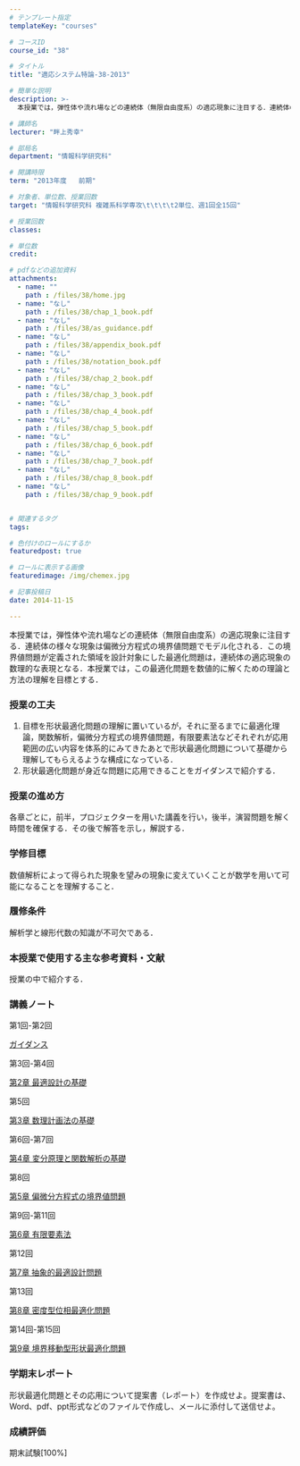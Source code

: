 ```yaml
---
# テンプレート指定
templateKey: "courses"

# コースID
course_id: "38"

# タイトル
title: "適応システム特論-38-2013"

# 簡単な説明
description: >-
  本授業では，弾性体や流れ場などの連続体（無限自由度系）の適応現象に注目する．連続体の様々な現象は偏微分方程式の境界値問題でモデル化される．この境界値問題が定義された領域を設計対象にした最適化問題は，連...

# 講師名
lecturer: "畔上秀幸"

# 部局名
department: "情報科学研究科"

# 開講時限
term: "2013年度	前期"

# 対象者、単位数、授業回数
target: "情報科学研究科 複雑系科学専攻\t\t\t\t2単位、週1回全15回"

# 授業回数
classes: 

# 単位数
credit: 

# pdfなどの追加資料
attachments: 
  - name: "" 
    path : /files/38/home.jpg
  - name: "なし" 
    path : /files/38/chap_1_book.pdf
  - name: "なし" 
    path : /files/38/as_guidance.pdf
  - name: "なし" 
    path : /files/38/appendix_book.pdf
  - name: "なし" 
    path : /files/38/notation_book.pdf
  - name: "なし" 
    path : /files/38/chap_2_book.pdf
  - name: "なし" 
    path : /files/38/chap_3_book.pdf
  - name: "なし" 
    path : /files/38/chap_4_book.pdf
  - name: "なし" 
    path : /files/38/chap_5_book.pdf
  - name: "なし" 
    path : /files/38/chap_6_book.pdf
  - name: "なし" 
    path : /files/38/chap_7_book.pdf
  - name: "なし" 
    path : /files/38/chap_8_book.pdf
  - name: "なし" 
    path : /files/38/chap_9_book.pdf


# 関連するタグ
tags:

# 色付けのロールにするか
featuredpost: true

# ロールに表示する画像
featuredimage: /img/chemex.jpg

# 記事投稿日
date: 2014-11-15

---
```

本授業では，弾性体や流れ場などの連続体（無限自由度系）の適応現象に注目する．連続体の様々な現象は偏微分方程式の境界値問題でモデル化される．この境界値問題が定義された領域を設計対象にした最適化問題は，連続体の適応現象の数理的な表現となる．本授業では，この最適化問題を数値的に解くための理論と方法の理解を目標とする．
### 授業の工夫

  1. 目標を形状最適化問題の理解に置いているが，それに至るまでに最適化理論，関数解析，偏微分方程式の境界値問題，有限要素法などそれぞれが応用範囲の広い内容を体系的にみてきたあとで形状最適化問題について基礎から理解してもらえるような構成になっている． 
  2. 形状最適化問題が身近な問題に応用できることをガイダンスで紹介する．

### 授業の進め方

各章ごとに，前半，プロジェクターを用いた講義を行い，後半，演習問題を解く時間を確保する．その後で解答を示し，解説する．

### 学修目標

数値解析によって得られた現象を望みの現象に変えていくことが数学を用いて可能になることを理解すること．

### 履修条件

解析学と線形代数の知識が不可欠である．

### 本授業で使用する主な参考資料・文献

授業の中で紹介する．

### 講義ノート

第1回-第2回 


[ガイダンス](/files/38/as_guidance.pdf) 

第3回-第4回 


[第2章 最適設計の基礎](/files/38/chap_2_book.pdf) 

第5回 


[第3章 数理計画法の基礎](/files/38/chap_3_book.pdf) 

第6回-第7回 


[第4章 変分原理と関数解析の基礎](/files/38/chap_4_book.pdf) 

第8回 


[第5章 偏微分方程式の境界値問題](/files/38/chap_5_book.pdf) 

第9回-第11回 


[第6章 有限要素法](/files/38/chap_6_book.pdf) 

第12回 


[第7章 抽象的最適設計問題](/files/38/chap_7_book.pdf) 

第13回 


[第8章 密度型位相最適化問題](/files/38/chap_8_book.pdf) 

第14回-第15回 


[第9章 境界移動型形状最適化問題](/files/38/chap_9_book.pdf) 
### 学期末レポート

形状最適化問題とその応用について提案書（レポート）を作成せよ。提案書は、Word、pdf、ppt形式などのファイルで作成し、メールに添付して送信せよ。
### 成績評価

期末試験[100%]
